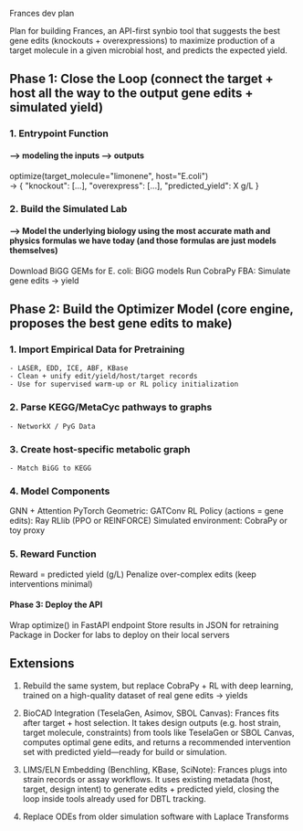 Frances dev plan

Plan for building Frances, an API-first synbio tool that suggests the best gene edits (knockouts + overexpressions) to maximize production of a target molecule in a given microbial host, and predicts the expected yield.

## Phase 1: Close the Loop (connect the target + host all the way to the output gene edits + simulated yield)
  ### 1. Entrypoint Function
  #### --> modeling the inputs --> outputs 
  optimize(target_molecule="limonene", host="E.coli")  
  → { 
      "knockout": [...], 
      "overexpress": [...], 
      "predicted_yield": X g/L 
    }

  ### 2. Build the Simulated Lab
  #### --> Model the underlying biology using the most accurate math and physics formulas we have today (and those formulas are just models themselves)
  Download BiGG GEMs for E. coli: BiGG models
  Run CobraPy FBA:	Simulate gene edits → yield


## Phase 2: Build the Optimizer Model (core engine, proposes the best gene edits to make)
  ### 1. Import Empirical Data for Pretraining
    - LASER, EDD, ICE, ABF, KBase
    - Clean + unify edit/yield/host/target records
    - Use for supervised warm-up or RL policy initialization

  ### 2. Parse KEGG/MetaCyc pathways to graphs
    - NetworkX / PyG Data

  ### 3. Create host-specific metabolic graph
    - Match BiGG to KEGG

  ### 4. Model Components
  GNN + Attention	PyTorch Geometric: GATConv
  RL Policy (actions = gene edits): Ray RLlib (PPO or REINFORCE)
  Simulated environment: CobraPy or toy proxy

  ### 5. Reward Function
  Reward = predicted yield (g/L)
  Penalize over-complex edits (keep interventions minimal)

#### Phase 3: Deploy the API
Wrap optimize() in FastAPI endpoint
Store results in JSON for retraining
Package in Docker for labs to deploy on their local servers

## Extensions
1. Rebuild the same system, but replace CobraPy + RL with deep learning, trained on a high-quality dataset of real gene edits → yields 

2. BioCAD Integration (TeselaGen, Asimov, SBOL Canvas): Frances fits after target + host selection. It takes design outputs (e.g. host strain, target molecule, constraints) from tools like TeselaGen or SBOL Canvas, computes optimal gene edits, and returns a recommended intervention set with predicted yield—ready for build or simulation.

3. LIMS/ELN Embedding (Benchling, KBase, SciNote): Frances plugs into strain records or assay workflows. It uses existing metadata (host, target, design intent) to generate edits + predicted yield, closing the loop inside tools already used for DBTL tracking.

4. Replace ODEs from older simulation software with Laplace Transforms